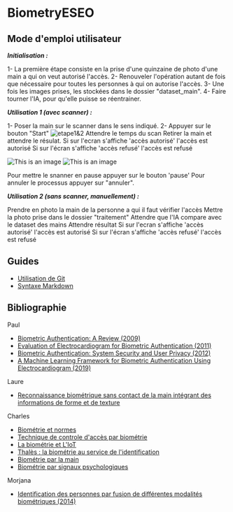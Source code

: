 # BiometryESEO

## Mode d'emploi utilisateur 

*__Initialisation :__*

1- La première étape consiste en la prise d'une quinzaine de photo d'une main a qui on veut autorisé l'accès. 
2- Renouveler l'opération autant de fois que nécessaire pour toutes les personnes à qui on autorise l'accès.
3- Une fois les images prises, les stockées dans le dossier "dataset_main".
4- Faire tourner l'IA, pour qu'elle puisse se réentrainer.

*__Utilisation 1 (avec scanner) :__*

1- Poser la main sur le scanner dans le sens indiqué.
2- Appuyer sur le bouton "Start"
![etape1&2]()
Attendre le temps du scan
Retirer la main et attendre le résulat.
Si sur l'ecran s'affiche 'accès autorisé' l'accès est autorisé 
Si sur l'écran s'affiche 'accès refusé' l'accès est refusé 

![This is an image](https://github.com/parutech/BiometryESEO/blob/main/r%C3%A9cup%C3%A9ration_donn%C3%A9es/autorise_Image.jpg)
![This is an image](https://github.com/parutech/BiometryESEO/blob/main/r%C3%A9cup%C3%A9ration_donn%C3%A9es/refuse_Image.jpg)

Pour mettre le snanner en pause appuyer sur le bouton 'pause'
Pour annuler le processus appuyer sur "annuler".

*__Utilisation 2 (sans scanner, manuellement) :__*

Prendre en photo la main de la personne a qui il faut vérifier l'accès
Mettre la photo prise dans le dossier "traitement" 
Attendre que l'IA compare avec le dataset des mains 
Attendre résultat 
Si sur l'ecran s'affiche 'accès autorisé' l'accès est autorisé 
Si sur l'écran s'affiche 'accès refusé' l'accès est refusé 



## Guides
- [Utilisation de Git](https://www.atlassian.com/fr/git/tutorials/comparing-workflows/gitflow-workflow)
- [Syntaxe Markdown](https://www.markdownguide.org/basic-syntax/)

## Bibliographie
Paul
- [Biometric Authentication: A Review (2009)](https://www.biometrie-online.net/images/stories/dossiers/generalites/International-Journal-of-u-and-e-Service-Science-and-Technology.pdf)
- [Evaluation of Electrocardiogram for Biometric Authentication (2011)](https://www.scirp.org/pdf/JIS20120100004_57389606.pdf)
- [Biometric Authentication: System Security and User Privacy (2012)](http://biometrics.cse.msu.edu/Publications/SecureBiometrics/JainNandakumar_BiometricAuthenticationSystemSecurityUserPrivacy_IEEEComputer2012.pdf)
- [A Machine Learning Framework for Biometric Authentication Using Electrocardiogram (2019)](https://ieeexplore.ieee.org/stamp/stamp.jsp?tp=&arnumber=8756039)

Laure
- [Reconnaissance biométrique sans contact de la main intégrant des informations de forme et de texture](https://hal.archives-ouvertes.fr/hal-00091740/document)

Charles 
- [Biométrie et normes](https://www.itu.int/net/itunews/issues/2010/01/pdf/201001_05-fr.pdf)
- [Technique de controle d'accès par biométrie](https://clusif.fr/wp-content/uploads/2015/10/controlesaccesbiometrie.pdf)
- [La biométrie et L'IoT](https://www.journaldunet.com/ebusiness/internet-mobile/1508189-comment-la-biometrie-va-t-elle-changer-la-technologie-iot-et-les-pratiques-commerciales/)
- [Thalès : la biométrie au service de l'identification](https://www.thalesgroup.com/fr/europe/france/dis/gouvernement/inspiration/biometrie)
- [Biométrie par la main](https://www.abiova.com/biometrie)
- [Biométrie par signaux psychologiques](https://tel.archives-ouvertes.fr/tel-00778089/document)

Morjana
- [Identification des personnes par fusion de différentes modalités biométriques (2014)](https://hal.archives-ouvertes.fr/tel-01206294/document)
